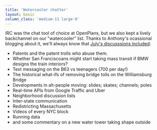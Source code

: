 ```yaml
---
title: 'Watercooler chatter'
layout: basic
column_class: 'medium-11 large-9'
---
```


IRC was the chat tool of choice at OpenPlans, but we also kept a lively backchannel on our "watercooler" list. Thanks to Anthony's ocassional blogging about it, we'll always know that <a href="http://blog.openplans.org/2011/07/from-the-watercooler-2/">July's discusssions included</a>:

 * Patents and the patent trolls who abuse them. 
 * Whether San Franciscoans might start taking mass transit if BMW designs the train interiors? 
 * Text messaging on the B63 vs teenagers (700 per day!)
 * The historical what-ifs of removing bridge tolls on the Williamsburg Bridge
 * Developments in alt-people moving: slides; skates; channels; poles
 * Real-time APIs from Google Traffic and Uber
 * Neighborhood discussion lists
 * Inter-state communication
 * Redistricting Massachusetts
 * Videos of every NYC block
 * Running data 
 * and some commentary on a new water tower taking shape outside